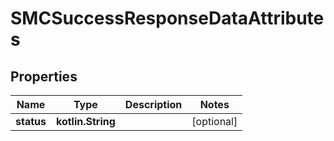 
# SMCSuccessResponseDataAttributes

## Properties
| Name | Type | Description | Notes |
| ------------ | ------------- | ------------- | ------------- |
| **status** | **kotlin.String** |  |  [optional] |



